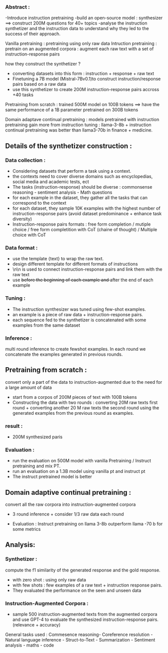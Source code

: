 ### Abstract : 
-Introduce instruction pretraining
-build an open-source model : synthesizer ==> construct 200M questions for 40+ topics
-analyse the instruction synthetizer and the instruction data to understand why they led to the success of their approach.

Vanilla pretraining : pretraining using only raw data
Intruction pretraining : pretrain on an augmented corpora : augment each raw text with a set of instruction-response pairs 

how they construct the synthetizer ? 
- converting datasets into this form : instruction + response + raw text 
- Finetuning a 7B model (Mistral-7Bv0.1)to construct instruction/response pairs based on a raw data
- use this synthetizer to create 200M instruction-response pairs accross +40 tasks

Pretraining from scratch : 
trained 500M model on 100B tokens ==> have the same performance of a 1B parameter pretrained on 300B tokens 

Domain adaptave continual pretraining : 
models pretrained with instruction pretraining gain more from instruction tuning : llama-3-8b  + instruction continual pretraining was better than  llama3-70b in finance + medicine. 

## Details of the synthetizer construction : 

### Data collection : 
- Considering datasets that perform a task using a context. 
- the contexts need to cover diverse domains such as encyclopedias, social media and academic tests, ect
- The tasks (instruction-response) should be diverse : commonsense reasoning - sentiment analysis - Math questions
- for each example in the dataset, they gather all the tasks that can correspond to the context 
- for each dataset, they sample 10K examples with the highest number of instruction-response pairs (avoid dataset predominance + enhance task diversity)
- Instruction-response pairs formats :  free form completion / mutiple choice / free form completition with CoT (chaine of thought) / Multiple choice with CoT

### Data format : 
- use the template <CON> {text} </CON> to wrap the raw text.
- design different template for different formats of instructions 
- \n\n is used to connect instruction-response pairs and link them with the raw text
- use <s> before the beginning of each example and </s> after the end of each example


### Tuning : 

- The instruction synthesizer was tuned using few-shot examples. 
- an example is a piece of raw data + instruction-response pairs. 
- each sequence fed to the synthetizer is concatenated with some examples from the same dataset


### Inference : 
multi round inference to create fewshot examples.
In each round we concatenate the examples generated in previous rounds. 


## Pretraining from scratch : 

convert only a part of the data to instruction-augmented due to the need for a large amount of data
- start from a corpos of 200M pieces of text with 100B tokens
- Constructing the data with two rounds : converting 20M  raw texts first round + converting another 20 M raw texts the second round using the generated examples from the previous round as examples. 

### result : 
- 200M synthesized paris
### Evaluation : 
- run the evaluation on 500M model with vanilla Pretraining / Instruct pretraining and mix PT.
- run an evaluation on a 1.3B model using vanilla pt and instruct pt
- The instruct pretrained model is better 

## Domain adaptive continual pretraining : 
convert all the raw corpora into instruction-augmented corpora

- 3 round inference + consider 1/3 raw data each round

- Evaluation : Instruct pretraining on llama 3-8b outperform llama -70 b for some metrics


## Analysis: 
### Synthetizer :
compute the f1 similarity of the generated response and the gold response. 
- with zero shot : using only raw data
- with few shots : few examples of a raw text + instruction response pairs. 
- They evaluated the performance on the seen and unseen data 

### Instruction-Augmented Corpora : 
- sample 500 instruction-augmented texts from the augmented corpora and use GPT-4  to evaluate the synthesized instruction-response pairs. (relevance + accuracy)

General tasks used : 
Commesence reasoning- Coreference resolution - Natural language inference - Struct-to-Text - Summarization - Sentiment analysis - maths - code 

